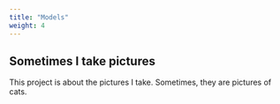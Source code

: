 ```yaml
---
title: "Models"
weight: 4
---
```


## Sometimes I take pictures

This project is about the pictures I take. Sometimes, they are pictures of cats.
